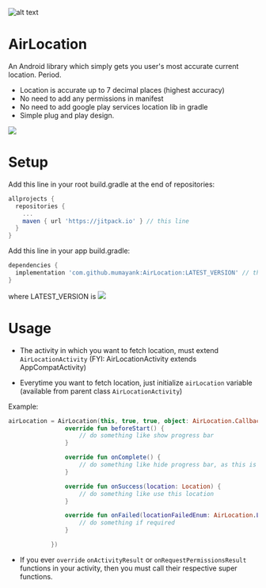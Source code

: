 ![alt text](https://github.com/mumayank/AirLocation/blob/master/image.png "Logo")

# AirLocation

An Android library which simply gets you user's most accurate current location. Period.
+ Location is accurate up to 7 decimal places (highest accuracy)
+ No need to add any permissions in manifest
+ No need to add google play services location lib in gradle
+ Simple plug and play design.

[![](https://jitpack.io/v/mumayank/AirLocation.svg)](https://jitpack.io/#mumayank/AirLocation)

# Setup

Add this line in your root build.gradle at the end of repositories:

```gradle
allprojects {
  repositories {
    ...
    maven { url 'https://jitpack.io' } // this line
  }
}
  ```
Add this line in your app build.gradle:
```gradle
dependencies {
  implementation 'com.github.mumayank:AirLocation:LATEST_VERSION' // this line
}
```
where LATEST_VERSION is [![](https://jitpack.io/v/mumayank/AirLocation.svg)](https://jitpack.io/#mumayank/AirLocation)

# Usage

+ The activity in which you want to fetch location, must extend `AirLocationActivity` (FYI: AirLocationActivity extends AppCompatActivity)

+ Everytime you want to fetch location, just initialize `airLocation` variable (available from parent class `AirLocationActivity`)

Example:

```kotlin
airLocation = AirLocation(this, true, true, object: AirLocation.Callbacks {
                override fun beforeStart() {
                    // do something like show progress bar
                }

                override fun onComplete() {
                    // do something like hide progress bar, as this is called on both: onSuccess and onFailure
                }

                override fun onSuccess(location: Location) {
                    // do something like use this location
                }

                override fun onFailed(locationFailedEnum: AirLocation.LocationFailedEnum) {
                    // do something if required
                }

            })
```

+ If you ever `override` `onActivityResult` or `onRequestPermissionsResult` functions in your activity, then you must call their respective super functions.
